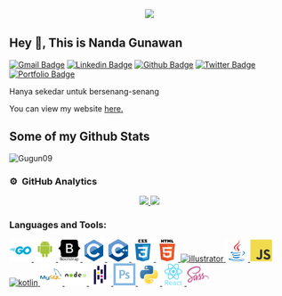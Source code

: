 <div align="center">
  <a href="https://open.spotify.com/artist/0ybwuUCgZWyVzmGaPQxk9B">
    <img src="https://readme-spotify-tingz.vercel.app/api/now-playing">
  </a>
</div>

## Hey 👋, This is Nanda Gunawan
[![Gmail Badge](https://img.shields.io/badge/-gratisan009@gmail.com-c14438?style=flat&logo=Gmail&logoColor=white&link=mailto:gratisan009@gmail.com)](mailto:gratisan009@gmail.com) 
[![Linkedin Badge](https://img.shields.io/badge/-gratisan009@gmail.com-0072b1?style=flat&logo=Linkedin&logoColor=white&link=https://www.linkedin.com/in/gratisan009@gmail.com/)](https://www.linkedin.com/in/gratisan009@gmail.com/) [![Github Badge](https://img.shields.io/badge/-Gugun09-grey?style=flat&logo=github&logoColor=white&link=https://github.com/Gugun09/)](https://www.github.com/Gugun09/) [![Twitter Badge](https://img.shields.io/badge/-gratisan009@gmail.com-00acee?style=flat&logo=twitter&logoColor=white&link=https://twitter.com/gratisan009@gmail.com/)](https://www.twitter.com/gratisan009@gmail.com/) [![Portfolio Badge](https://img.shields.io/badge/portfolio-web-blue?style=flat&link=gratisan009@gmail.com/)](gratisan009@gmail.com/) <p align='left'>Hanya sekedar untuk bersenang-senang</p><p align='left'> You can view my website <a href='https://www.gettunel.com' target=_blank><u>here</u>.</a></p>
## Some of my Github Stats
<p align=left> <img src=https://komarev.com/ghpvc/?username=Gugun09 alt=Gugun09 /> </p>

### ⚙️ &nbsp;GitHub Analytics

<p align="center">
<a href="https://github.com/AVS1508">
  <img height="180em" src="https://github-readme-stats-eight-theta.vercel.app/api?username=Gugun09&show_icons=true&theme=algolia&include_all_commits=true&count_private=true"/>
  <img height="180em" src="https://github-readme-stats-eight-theta.vercel.app/api/top-langs/?username=Gugun09&layout=compact&langs_count=8&theme=algolia"/>
</a>
</p>

<h3 align="left">Languages and Tools:</h3>
<p align="left"> <a href="https://go.dev" target="_blank" rel="noreferrer"> <img
  src="https://raw.githubusercontent.com/devicons/devicon/master/icons/go/go-original-wordmark.svg"
  alt="android" width="40" height="40" /> </a> <a href="https://developer.android.com" target="_blank" rel="noreferrer"> <img
  src="https://raw.githubusercontent.com/devicons/devicon/master/icons/android/android-original-wordmark.svg"
  alt="android" width="40" height="40" /> </a> <a href="https://getbootstrap.com" target="_blank" rel="noreferrer">
<img src="https://raw.githubusercontent.com/devicons/devicon/master/icons/bootstrap/bootstrap-plain-wordmark.svg"
  alt="bootstrap" width="40" height="40" /> </a> <a href="https://www.cprogramming.com/" target="_blank"
rel="noreferrer"> <img src="https://raw.githubusercontent.com/devicons/devicon/master/icons/c/c-original.svg"
  alt="c" width="40" height="40" /> </a> <a href="https://www.w3schools.com/cpp/" target="_blank" rel="noreferrer">
<img src="https://raw.githubusercontent.com/devicons/devicon/master/icons/cplusplus/cplusplus-original.svg"
  alt="cplusplus" width="40" height="40" /> </a> <a href="https://www.w3schools.com/css/" target="_blank"
rel="noreferrer"> <img
  src="https://raw.githubusercontent.com/devicons/devicon/master/icons/css3/css3-original-wordmark.svg" alt="css3"
  width="40" height="40" /> </a> <a href="https://www.w3.org/html/" target="_blank" rel="noreferrer"> <img
  src="https://raw.githubusercontent.com/devicons/devicon/master/icons/html5/html5-original-wordmark.svg"
  alt="html5" width="40" height="40" /> </a> <a href="https://www.adobe.com/in/products/illustrator.html"
target="_blank" rel="noreferrer"> <img
  src="https://www.vectorlogo.zone/logos/adobe_illustrator/adobe_illustrator-icon.svg" alt="illustrator" width="40"
  height="40" /> </a> <a href="https://www.java.com" target="_blank" rel="noreferrer"> <img
  src="https://raw.githubusercontent.com/devicons/devicon/master/icons/java/java-original.svg" alt="java" width="40"
  height="40" /> </a> <a href="https://developer.mozilla.org/en-US/docs/Web/JavaScript" target="_blank"
rel="noreferrer"> <img
  src="https://raw.githubusercontent.com/devicons/devicon/master/icons/javascript/javascript-original.svg"
  alt="javascript" width="40" height="40" /> </a> <a href="https://kotlinlang.org" target="_blank" rel="noreferrer">
<img src="https://www.vectorlogo.zone/logos/kotlinlang/kotlinlang-icon.svg" alt="kotlin" width="40" height="40" />
</a> <a href="https://www.mysql.com/" target="_blank" rel="noreferrer"> <img
  src="https://raw.githubusercontent.com/devicons/devicon/master/icons/mysql/mysql-original-wordmark.svg"
  alt="mysql" width="40" height="40" /> </a> </a> <a href="https://nodejs.org" target="_blank" rel="noreferrer"> <img
  src="https://raw.githubusercontent.com/devicons/devicon/master/icons/nodejs/nodejs-original-wordmark.svg"
  alt="nodejs" width="40" height="40" /> </a> <a href="https://pandas.pydata.org/" target="_blank" rel="noreferrer">
<img
  src="https://raw.githubusercontent.com/devicons/devicon/2ae2a900d2f041da66e950e4d48052658d850630/icons/pandas/pandas-original.svg"
  alt="pandas" width="40" height="40" /> </a> <a href="https://www.photoshop.com/en" target="_blank"
rel="noreferrer"> <img
  src="https://raw.githubusercontent.com/devicons/devicon/master/icons/photoshop/photoshop-line.svg" alt="photoshop"
  width="40" height="40" /> </a> <a href="https://www.python.org" target="_blank" rel="noreferrer"> <img
  src="https://raw.githubusercontent.com/devicons/devicon/master/icons/python/python-original.svg" alt="python"
  width="40" height="40" /> </a> <a href="https://reactjs.org/" target="_blank" rel="noreferrer"> <img
  src="https://raw.githubusercontent.com/devicons/devicon/master/icons/react/react-original-wordmark.svg"
  alt="react" width="40" height="40" /> </a> <a href="https://sass-lang.com" target="_blank" rel="noreferrer"> <img
  src="https://raw.githubusercontent.com/devicons/devicon/master/icons/sass/sass-original.svg" alt="sass" width="40"
  height="40" /> </a> </p>
